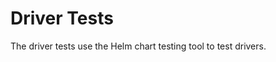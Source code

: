 <!--
SPDX-FileCopyrightText: 2023-present Intel Corporation
SPDX-License-Identifier: Apache-2.0
-->

# Driver Tests

The driver tests use the Helm chart testing tool to test drivers.
